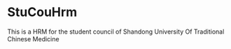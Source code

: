 # StuCouHrm
This is a HRM for the student council of Shandong University Of Traditional Chinese Medicine
